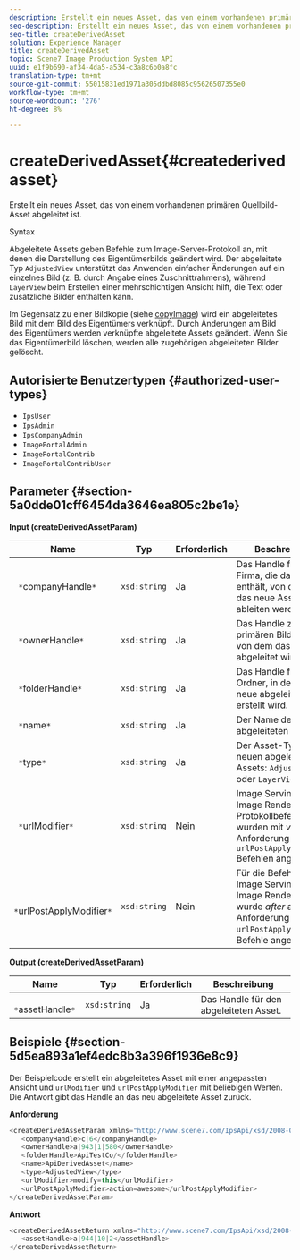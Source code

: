 ```yaml
---
description: Erstellt ein neues Asset, das von einem vorhandenen primären Quellbild-Asset abgeleitet ist.
seo-description: Erstellt ein neues Asset, das von einem vorhandenen primären Quellbild-Asset abgeleitet ist.
seo-title: createDerivedAsset
solution: Experience Manager
title: createDerivedAsset
topic: Scene7 Image Production System API
uuid: e1f9b690-af34-4da5-a534-c3a8c6b0a8fc
translation-type: tm+mt
source-git-commit: 55015831ed1971a305ddbd8085c95626507355e0
workflow-type: tm+mt
source-wordcount: '276'
ht-degree: 8%

---
```



# createDerivedAsset{#createderivedasset}

Erstellt ein neues Asset, das von einem vorhandenen primären Quellbild-Asset abgeleitet ist.

Syntax

<!--<a id="section_FE43FF204ED644C2AC901AF45982E942"></a>-->

Abgeleitete Assets geben Befehle zum Image-Server-Protokoll an, mit denen die Darstellung des Eigentümerbilds geändert wird. Der abgeleitete Typ `AdjustedView` unterstützt das Anwenden einfacher Änderungen auf ein einzelnes Bild (z. B. durch Angabe eines Zuschnittrahmens), während `LayerView` beim Erstellen einer mehrschichtigen Ansicht hilft, die Text oder zusätzliche Bilder enthalten kann.

Im Gegensatz zu einer Bildkopie (siehe [copyImage](../../../operations/c-operations-intro/c-methods/r-copy-image.md#reference-0785131e690b4ad08be69172023f35d0)) wird ein abgeleitetes Bild mit dem Bild des Eigentümers verknüpft. Durch Änderungen am Bild des Eigentümers werden verknüpfte abgeleitete Assets geändert. Wenn Sie das Eigentümerbild löschen, werden alle zugehörigen abgeleiteten Bilder gelöscht.

## Autorisierte Benutzertypen {#authorized-user-types}

* `IpsUser`
* `IpsAdmin`
* `IpsCompanyAdmin`
* `ImagePortalAdmin`
* `ImagePortalContrib`
* `ImagePortalContribUser`

## Parameter {#section-5a0dde01cff6454da3646ea805c2be1e}

**Input (createDerivedAssetParam)**

| Name | Typ | Erforderlich | Beschreibung |
|---|---|---|---|
| ` *`companyHandle`*` | `xsd:string` | Ja | Das Handle für die Firma, die das Asset enthält, von dem Sie das neue Asset ableiten werden. |
| ` *`ownerHandle`*` | `xsd:string` | Ja | Das Handle zum primären Bild-Asset, von dem das neue Bild abgeleitet wird. |
| ` *`folderHandle`*` | `xsd:string` | Ja | Das Handle für den Ordner, in dem das neue abgeleitete Asset erstellt wird. |
| ` *`name`*` | `xsd:string` | Ja | Der Name des abgeleiteten Assets. |
| ` *`type`*` | `xsd:string` | Ja | Der Asset-Typ des neuen abgeleiteten Assets: `AdjustedView` oder `LayerView`. |
| ` *`urlModifier`*` | `xsd:string` | Nein | Image Serving- oder Image Rendering-Protokollbefehle wurden mit *vor* der Anforderung oder mit `urlPostApplyModifier` Befehlen angewendet. |
| ` *`urlPostApplyModifier`*` | `xsd:string` | Nein | Für die Befehle zum Image Serving oder Image Rendering wurde *after* auf die Anforderung oder `urlPostApplyModifier`-Befehle angewendet. |

**Output (createDerivedAssetParam)**

| Name | Typ | Erforderlich | Beschreibung |
|---|---|---|---|
| ` *`assetHandle`*` | `xsd:string` | Ja | Das Handle für den abgeleiteten Asset. |

## Beispiele {#section-5d5ea893a1ef4edc8b3a396f1936e8c9}

Der Beispielcode erstellt ein abgeleitetes Asset mit einer angepassten Ansicht und `urlModifier` und `urlPostApplyModifier` mit beliebigen Werten. Die Antwort gibt das Handle an das neu abgeleitete Asset zurück.

**Anforderung**

```java
<createDerivedAssetParam xmlns="http://www.scene7.com/IpsApi/xsd/2008-01-15">
   <companyHandle>c|6</companyHandle>
   <ownerHandle>a|943|1|580</ownerHandle>
   <folderHandle>ApiTestCo/</folderHandle>
   <name>ApiDerivedAsset</name>
   <type>AdjustedView</type>
   <urlModifier>modify=this</urlModifier>
   <urlPostApplyModifier>action=awesome</urlPostApplyModifier>
</createDerivedAssetParam>
```

**Antwort**

```java
<createDerivedAssetReturn xmlns="http://www.scene7.com/IpsApi/xsd/2008-01-15">
   <assetHandle>a|944|10|2</assetHandle>
</createDerivedAssetReturn>
```

